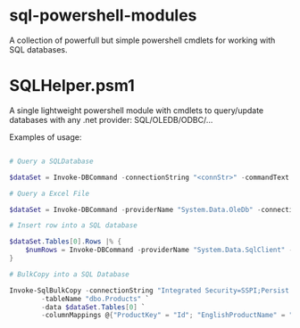 # sql-powershell-modules
A collection of powerfull but simple powershell cmdlets for working with SQL databases.

# SQLHelper.psm1
A single lightweight powershell module with cmdlets to query/update databases with any .net provider: SQL/OLEDB/ODBC/...

Examples of usage:


```powershell

# Query a SQLDatabase

$dataSet = Invoke-DBCommand -connectionString "<connStr>" -commandText "select * from [dbo].[Table]"

# Query a Excel File

$dataSet = Invoke-DBCommand -providerName "System.Data.OleDb" -connectionString "Provider=Microsoft.ACE.OLEDB.12.0;Data Source='$currentPath\ExcelData.xlsx';Extended Properties=Excel 12.0" -commandText "select * from [Sheet1$]" -verbose

# Insert row into a SQL database

$dataSet.Tables[0].Rows |% {	
	$numRows = Invoke-DBCommand -providerName "System.Data.SqlClient" -connectionString "Integrated Security=SSPI;Persist Security Info=True;Initial Catalog=Dummy;Data Source=.\sql2012" -executeType "NonQuery" -commandText "insert into dbo.Products values (@id, @name, @datecreated)" -parameters @{"@id"=$_.ProductKey;"@name"=$_.EnglishProductName;"@datecreated"=[datetime]::Now}					
}

# BulkCopy into a SQL Database

Invoke-SqlBulkCopy -connectionString "Integrated Security=SSPI;Persist Security Info=True;Initial Catalog=Dummy;Data Source=.\sql2012" `
		-tableName "dbo.Products" `
		-data $dataSet.Tables[0] `
		-columnMappings @{"ProductKey" = "Id"; "EnglishProductName" = "Name"} -verbose

```


